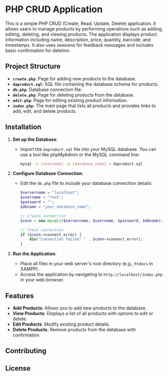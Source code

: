# PHP CRUD Application

This is a simple PHP CRUD (Create, Read, Update, Delete) application. It allows users to manage products by performing operations such as adding, editing, deleting, and viewing products. The application displays product information including name, description, price, quantity, barcode, and timestamps. It also uses sessions for feedback messages and includes basic confirmation for deletion.

## Project Structure

- **`create.php`**: Page for adding new products to the database.
- **`daproduct.sql`**: SQL file containing the database schema for products.
- **`db.php`**: Database connection file.
- **`delete.php`**: Page for deleting products from the database.
- **`edit.php`**: Page for editing existing product information.
- **`index.php`**: The main page that lists all products and provides links to add, edit, and delete products.

## Installation

1. **Set up the Database**:
    - Import the `daproduct.sql` file into your MySQL database. You can use a tool like phpMyAdmin or the MySQL command line:
      ```bash
      mysql -u [username] -p [database_name] < daproduct.sql
      ```

2. **Configure Database Connection**:
    - Edit the `db.php` file to include your database connection details:
      ```php
      $servername = "localhost";
      $username = "root";
      $password = "";
      $dbname = "your_database_name";
      
      // Create connection
      $conn = new mysqli($servername, $username, $password, $dbname);
      
      // Check connection
      if ($conn->connect_error) {
          die("Connection failed: " . $conn->connect_error);
      }
      ```

3. **Run the Application**:
    - Place all files in your web server's root directory (e.g., `htdocs` in XAMPP).
    - Access the application by navigating to `http://localhost/index.php` in your web browser.

## Features

- **Add Products**: Allows you to add new products to the database.
- **View Products**: Displays a list of all products with options to edit or delete.
- **Edit Products**: Modify existing product details.
- **Delete Products**: Remove products from the database with confirmation.

## Contributing

## License


